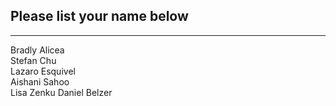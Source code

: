 ## Please list your name below
--------------------------------------------------------------------------------------------------------------------------------------
Bradly Alicea\
Stefan Chu\
Lazaro Esquivel\
Aishani Sahoo\
Lisa Zenku
Daniel Belzer
